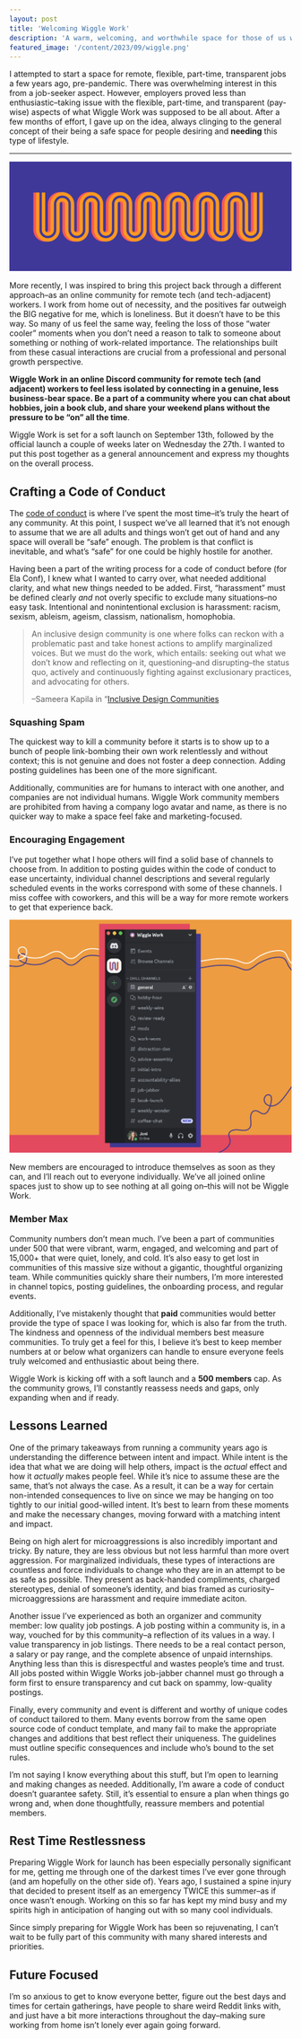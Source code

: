 ```yaml
---
layout: post
title: 'Welcoming Wiggle Work'
description: 'A warm, welcoming, and worthwhile space for those of us working in isolation.'
featured_image: '/content/2023/09/wiggle.png'
---
```

I attempted to start a space for remote, flexible, part-time, transparent jobs a few years ago, pre-pandemic. There was overwhelming interest in this from a job-seeker aspect. However, employers proved less than enthusiastic–taking issue with the flexible, part-time, and transparent (pay-wise) aspects of what Wiggle Work was supposed to be all about. After a few months of effort, I gave up on the idea, always clinging to the general concept of their being a safe space for people desiring and <strong>needing</strong> this type of lifestyle. 

<hr />

![Bright illustrated wiggles](/content/2023/09/wiggle.png)

More recently, I was inspired to bring this project back through a different approach–as an online community for remote tech (and tech-adjacent) workers. I work from home out of necessity, and the positives far outweigh the BIG negative for me, which is loneliness. But it doesn’t have to be this way. So many of us feel the same way, feeling the loss of those “water cooler” moments when you don’t need a reason to talk to someone about something or nothing of work-related importance. The relationships built from these casual interactions are crucial from a professional and personal growth perspective. 

<strong>Wiggle Work in an online Discord community for remote tech (and adjacent) workers to feel less isolated by connecting in a genuine, less business-bear space. Be a part of a community where you can chat about hobbies, join a book club, and share your weekend plans without the pressure to be “on” all the time</strong>.

Wiggle Work is set for a soft launch on September 13th, followed by the official launch a couple of weeks later on Wednesday the 27th. I wanted to put this post together as a general announcement and express my thoughts on the overall process. 

## Crafting a Code of Conduct 
The [code of conduct](https://docs.google.com/document/d/1WtNE6KtcRcA-vilWVaot0GDVpTamyRJS1g0vXHyyw_k/edit?usp=sharing) is where I’ve spent the most time–it’s truly the heart of any community. At this point, I suspect we’ve all learned that it’s not enough to assume that we are all adults and things won’t get out of hand and any space will overall be “safe” enough. The problem is that conflict is inevitable, and what’s “safe” for one could be highly hostile for another.

Having been a part of the writing process for a code of conduct before (for Ela Conf), I knew what I wanted to carry over, what needed additional clarity, and what new things needed to be added. First, “harassment” must be defined clearly *and* not overly specific to exclude many situations–no easy task. Intentional and nonintentional exclusion is harassment: racism, sexism, ableism, ageism, classism, nationalism, homophobia. 

<blockquote>An inclusive design community is one where folks can reckon with a problematic past and take honest actions to amplify marginalized voices. But we must do the work, which entails: seeking out what we don’t know and reflecting on it, questioning–and disrupting–the status quo, actively and continuously fighting against exclusionary practices, and advocating for others. 

–Sameera Kapila in “[Inclusive Design Communities](https://abookapart.com/products/inclusive-design-communities)</blockquote>

### Squashing Spam
The quickest way to kill a community before it starts is to show up to a bunch of people link-bombing their own work relentlessly and without context; this is not genuine and does not foster a deep connection. Adding posting guidelines has been one of the more significant.  

Additionally, communities are for humans to interact with one another, and companies are not individual humans. Wiggle Work community members are prohibited from having a company logo avatar and name, as there is no quicker way to make a space feel fake and marketing-focused. 

### Encouraging Engagement 
I’ve put together what I hope others will find a solid base of channels to choose from. In addition to posting guides within the code of conduct to ease uncertainty, individual channel descriptions and several regularly scheduled events in the works correspond with some of these channels. I miss coffee with coworkers, and this will be a way for more remote workers to get that experience back. 

![Screenshot of Wiggle Work Discord channels](/content/2023/09/ww-channels.png)

New members are encouraged to introduce themselves as soon as they can, and I’ll reach out to everyone individually. We’ve all joined online spaces just to show up to see nothing at all going on–this will not be Wiggle Work.	

### Member Max
Community numbers don’t mean much. I’ve been a part of communities under 500 that were vibrant, warm, engaged, and welcoming and part of 15,000+ that were quiet, lonely, and cold. It’s also easy to get lost in communities of this massive size without a gigantic, thoughtful organizing team. While communities quickly share their numbers, I’m more interested in channel topics, posting guidelines, the onboarding process, and regular events. 

Additionally, I’ve mistakenly thought that <strong>paid</strong> communities would better provide the type of space I was looking for, which is also far from the truth. The kindness and openness of the individual members best measure communities. To truly get a feel for this, I believe it’s best to keep member numbers at or below what organizers can handle to ensure everyone feels truly welcomed and enthusiastic about being there. 

Wiggle Work is kicking off with a soft launch and a <strong>500 members</strong> cap. As the community grows, I’ll constantly reassess needs and gaps, only expanding when and if ready. 

## Lessons Learned 
One of the primary takeaways from running a community years ago is understanding the difference between intent and impact. While intent is the idea that what we are doing will help others, impact is the *actual* effect and how it *actually* makes people feel. While it’s nice to assume these are the same, that’s not always the case. As a result, it can be a way for certain non-intended consequences to live on since we may be hanging on too tightly to our initial good-willed intent. It’s best to learn from these moments and make the necessary changes, moving forward with a matching intent and impact. 

Being on high alert for microaggressions is also incredibly important and tricky. By nature, they are less obvious but not less harmful than more overt aggression. For marginalized individuals, these types of interactions are countless and force individuals to change who they are in an attempt to be as safe as possible. They present as back-handed compliments, charged stereotypes, denial of someone’s identity, and bias framed as curiosity–microaggressions are harassment and require immediate aciton. 

Another issue I’ve experienced as both an organizer and community member: low quality job postings. A job posting within a community is, in a way, vouched for by this community–a reflection of its values in a way. I value transparency in job listings. There needs to be a real contact person, a salary or pay range, and the complete absence of unpaid internships. Anything less than this is disrespectful and wastes people’s time and trust. All jobs posted within Wiggle Works job-jabber channel must go through a form first to ensure transparency and cut back on spammy, low-quality postings.  

Finally, every community and event is different and worthy of unique codes of conduct tailored to them. Many events borrow from the same open source code of conduct template, and many fail to make the appropriate changes and additions that best reflect their uniqueness. The guidelines must outline specific consequences and include who’s bound to the set rules. 

I’m not saying I know everything about this stuff, but I’m open to learning and making changes as needed. Additionally, I’m aware a code of conduct doesn’t guarantee safety. Still, it’s essential to ensure a plan when things go wrong and, when done thoughtfully, reassure members and potential members. 

## Rest Time Restlessness 
Preparing Wiggle Work for launch has been especially personally significant for me, getting me through one of the darkest times I’ve ever gone through (and am hopefully on the other side of). Years ago, I sustained a spine injury that decided to present itself as an emergency TWICE this summer–as if once wasn’t enough. Working on this so far has kept my mind busy and my spirits high in anticipation of hanging out with so many cool individuals.  

Since simply preparing for Wiggle Work has been so rejuvenating, I can’t wait to be fully part of this community with many shared interests and priorities. 

## Future Focused 
I’m so anxious to get to know everyone better, figure out the best days and times for certain gatherings, have people to share weird Reddit links with, and just have a bit more interactions throughout the day–making sure working from home isn’t lonely ever again going forward. 